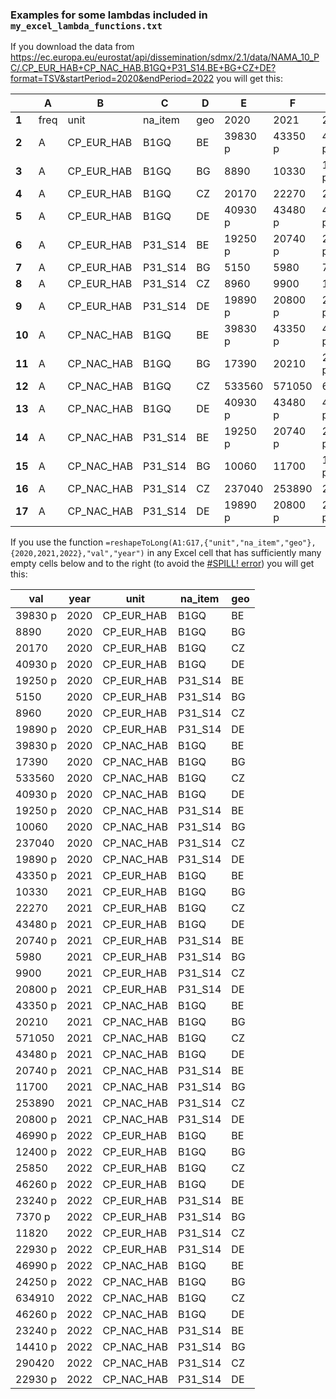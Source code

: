 ### Examples for some lambdas included in `my_excel_lambda_functions.txt`

If you download the data from https://ec.europa.eu/eurostat/api/dissemination/sdmx/2.1/data/NAMA_10_PC/.CP_EUR_HAB+CP_NAC_HAB.B1GQ+P31_S14.BE+BG+CZ+DE?format=TSV&startPeriod=2020&endPeriod=2022
you will get this:

|         | A     | B           | C        | D    | E        | F        | G        |
|---------|-------|-------------|----------|------|----------|----------|----------|
| **1**   | freq  | unit        | na_item  | geo  | 2020     | 2021     | 2022     |
| **2**   | A     | CP_EUR_HAB  | B1GQ     | BE   | 39830 p  | 43350 p  | 46990 p  |
| **3**   | A     | CP_EUR_HAB  | B1GQ     | BG   | 8890     | 10330    | 12400 p  |
| **4**   | A     | CP_EUR_HAB  | B1GQ     | CZ   | 20170    | 22270    | 25850    |
| **5**   | A     | CP_EUR_HAB  | B1GQ     | DE   | 40930 p  | 43480 p  | 46260 p  |
| **6**   | A     | CP_EUR_HAB  | P31_S14  | BE   | 19250 p  | 20740 p  | 23240 p  |
| **7**   | A     | CP_EUR_HAB  | P31_S14  | BG   | 5150     | 5980     | 7370 p   |
| **8**   | A     | CP_EUR_HAB  | P31_S14  | CZ   | 8960     | 9900     | 11820    |
| **9**   | A     | CP_EUR_HAB  | P31_S14  | DE   | 19890 p  | 20800 p  | 22930 p  |
| **10**  | A     | CP_NAC_HAB  | B1GQ     | BE   | 39830 p  | 43350 p  | 46990 p  |
| **11**  | A     | CP_NAC_HAB  | B1GQ     | BG   | 17390    | 20210    | 24250 p  |
| **12**  | A     | CP_NAC_HAB  | B1GQ     | CZ   | 533560   | 571050   | 634910   |
| **13**  | A     | CP_NAC_HAB  | B1GQ     | DE   | 40930 p  | 43480 p  | 46260 p  |
| **14**  | A     | CP_NAC_HAB  | P31_S14  | BE   | 19250 p  | 20740 p  | 23240 p  |
| **15**  | A     | CP_NAC_HAB  | P31_S14  | BG   | 10060    | 11700    | 14410 p  |
| **16**  | A     | CP_NAC_HAB  | P31_S14  | CZ   | 237040   | 253890   | 290420   |
| **17**  | A     | CP_NAC_HAB  | P31_S14  | DE   | 19890 p  | 20800 p  | 22930 p  |

If you use the function `=reshapeToLong(A1:G17,{"unit","na_item","geo"},{2020,2021,2022},"val","year")` in any Excel cell that has sufficiently many
empty cells below and to the right (to avoid the [#SPILL! error](https://support.microsoft.com/en-us/office/how-to-correct-a-spill-error-ffe0f555-b479-4a17-a6e2-ef9cc9ad4023#:~:text=This%20error%20occurs%20when%20the,the%20obstructing%20cell(s).)) you will get this:

| val      | year  | unit        | na_item  | geo  |
|----------|-------|-------------|----------|------|
| 39830 p  | 2020  | CP_EUR_HAB  | B1GQ     | BE   |
| 8890     | 2020  | CP_EUR_HAB  | B1GQ     | BG   |
| 20170    | 2020  | CP_EUR_HAB  | B1GQ     | CZ   |
| 40930 p  | 2020  | CP_EUR_HAB  | B1GQ     | DE   |
| 19250 p  | 2020  | CP_EUR_HAB  | P31_S14  | BE   |
| 5150     | 2020  | CP_EUR_HAB  | P31_S14  | BG   |
| 8960     | 2020  | CP_EUR_HAB  | P31_S14  | CZ   |
| 19890 p  | 2020  | CP_EUR_HAB  | P31_S14  | DE   |
| 39830 p  | 2020  | CP_NAC_HAB  | B1GQ     | BE   |
| 17390    | 2020  | CP_NAC_HAB  | B1GQ     | BG   |
| 533560   | 2020  | CP_NAC_HAB  | B1GQ     | CZ   |
| 40930 p  | 2020  | CP_NAC_HAB  | B1GQ     | DE   |
| 19250 p  | 2020  | CP_NAC_HAB  | P31_S14  | BE   |
| 10060    | 2020  | CP_NAC_HAB  | P31_S14  | BG   |
| 237040   | 2020  | CP_NAC_HAB  | P31_S14  | CZ   |
| 19890 p  | 2020  | CP_NAC_HAB  | P31_S14  | DE   |
| 43350 p  | 2021  | CP_EUR_HAB  | B1GQ     | BE   |
| 10330    | 2021  | CP_EUR_HAB  | B1GQ     | BG   |
| 22270    | 2021  | CP_EUR_HAB  | B1GQ     | CZ   |
| 43480 p  | 2021  | CP_EUR_HAB  | B1GQ     | DE   |
| 20740 p  | 2021  | CP_EUR_HAB  | P31_S14  | BE   |
| 5980     | 2021  | CP_EUR_HAB  | P31_S14  | BG   |
| 9900     | 2021  | CP_EUR_HAB  | P31_S14  | CZ   |
| 20800 p  | 2021  | CP_EUR_HAB  | P31_S14  | DE   |
| 43350 p  | 2021  | CP_NAC_HAB  | B1GQ     | BE   |
| 20210    | 2021  | CP_NAC_HAB  | B1GQ     | BG   |
| 571050   | 2021  | CP_NAC_HAB  | B1GQ     | CZ   |
| 43480 p  | 2021  | CP_NAC_HAB  | B1GQ     | DE   |
| 20740 p  | 2021  | CP_NAC_HAB  | P31_S14  | BE   |
| 11700    | 2021  | CP_NAC_HAB  | P31_S14  | BG   |
| 253890   | 2021  | CP_NAC_HAB  | P31_S14  | CZ   |
| 20800 p  | 2021  | CP_NAC_HAB  | P31_S14  | DE   |
| 46990 p  | 2022  | CP_EUR_HAB  | B1GQ     | BE   |
| 12400 p  | 2022  | CP_EUR_HAB  | B1GQ     | BG   |
| 25850    | 2022  | CP_EUR_HAB  | B1GQ     | CZ   |
| 46260 p  | 2022  | CP_EUR_HAB  | B1GQ     | DE   |
| 23240 p  | 2022  | CP_EUR_HAB  | P31_S14  | BE   |
| 7370 p   | 2022  | CP_EUR_HAB  | P31_S14  | BG   |
| 11820    | 2022  | CP_EUR_HAB  | P31_S14  | CZ   |
| 22930 p  | 2022  | CP_EUR_HAB  | P31_S14  | DE   |
| 46990 p  | 2022  | CP_NAC_HAB  | B1GQ     | BE   |
| 24250 p  | 2022  | CP_NAC_HAB  | B1GQ     | BG   |
| 634910   | 2022  | CP_NAC_HAB  | B1GQ     | CZ   |
| 46260 p  | 2022  | CP_NAC_HAB  | B1GQ     | DE   |
| 23240 p  | 2022  | CP_NAC_HAB  | P31_S14  | BE   |
| 14410 p  | 2022  | CP_NAC_HAB  | P31_S14  | BG   |
| 290420   | 2022  | CP_NAC_HAB  | P31_S14  | CZ   |
| 22930 p  | 2022  | CP_NAC_HAB  | P31_S14  | DE   |

